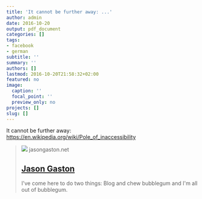 ```yaml
---
title: 'It cannot be further away: ...'
author: admin
date: 2016-10-20
output: pdf_document
categories: []
tags:
- facebook
- german
subtitle: ''
summary: ''
authors: []
lastmod: 2016-10-20T21:58:32+02:00
featured: no
image:
  caption: ''
  focal_point: ''
  preview_only: no
projects: []
slug: []
---
```

It cannot be further away: https://en.wikipedia.org/wiki/Pole_of_inaccessibility﻿
> [![](https://jasongastonnet.files.wordpress.com/2019/01/cropped-286051_2092023375305_5324662_o.jpg?w=200)](http://www.slightlywarped.com/crapfactory/curiosities/2010/lenin_statue_in_antarctica.htm)
> jasongaston.net
> ## [Jason Gaston](http://www.slightlywarped.com/crapfactory/curiosities/2010/lenin_statue_in_antarctica.htm)
>
>I've come here to do two things: Blog and chew bubblegum and I'm all out of bubblegum.

